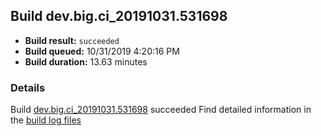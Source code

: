 ## Build dev.big.ci_20191031.531698
- **Build result:** `succeeded`
- **Build queued:** 10/31/2019 4:20:16 PM
- **Build duration:** 13.63 minutes
### Details
Build [dev.big.ci_20191031.531698](https://winappstudio.visualstudio.com/web/build.aspx?pcguid=a4ef43be-68ce-4195-a619-079b4d9834c2&builduri=vstfs%3a%2f%2f%2fBuild%2fBuild%2f31698) succeeded
Find detailed information in the [build log files]()
